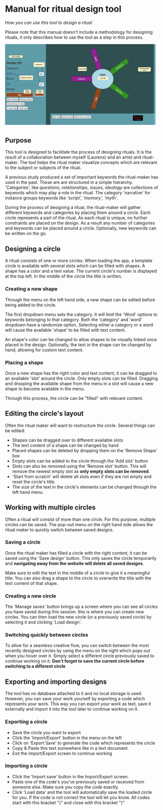 # Manual for ritual design tool
_How you can use this tool to design a ritual_

Please note that this manual doesn't include a methodology for designing rituals, it only describes how to use the tool as a step in this process.

![Overview of the tool](ritual_design_UI_labeled.png)

## Purpose
This tool is designed to facilitate the process of designing rituals. It is the result of a collaboration between myself (Laurens) and an artist and ritual-maker. The tool helps the ritual maker visualize concepts which are relevant to the subject or subjects of the ritual.

A previous study produced a set of important keywords the ritual-maker has used in the past. These are are structured in a simple hierarchy. 'Categories', like _questions_, _relationships_, _issues_, _ideology_ are collections of keywords which may play a role in the ritual. The category 'narrative' for instance groups keywords like _'script', 'memory', 'myth'_.

During the process of designing a ritual, the ritual-maker will gather different keywords and categories by placing them around a circle. Each circle represents a part of the ritual. As each ritual is unique, no further constraints are placed on the design. As a result any number of categories and keywords can be placed around a circle. Optionally, new keywords can be written on the go.

## Designing a circle
A ritual consists of one or more circles. When loading the app, a template circle is available with several slots which can be filled with shapes. A shape has a color and a text value. The current circle's number is displayed at the top left. In the middle of the circle the title is written.

### Creating a new shape
Through the menu on the left hand side, a new shape can be edited before being added to the circle.

The first dropdown menu sets the category. It will limit the 'Word' options to keywords belonging to that category. Both the 'category' and 'word' dropdown have a randomize option. Selecting either a category or a word will cause the available 'shape' to be filled with text content.

An shape's color can be changed to allow shapes to be visually linked once placed in the design. Optionally, the text in the shape can be changed by hand, allowing for custom text content.

### Placing a shape
Once a new shape has the right color and text content, it can be dragged to an available 'slot' around the circle. Only empty slots can be filled. Dragging and dropping the available shape from the menu in a slot will cause a new shape to become available in the menu.

Through this process, the circle can be "filled" with relevant content.

## Editing the circle's layout
Often the ritual maker will want to restructure the circle. Several things can be edited:

- Shapes can be dragged over to different available slots
- The text content of a shape can be changed by hand
- Placed shapes can be deleted by dropping them on the 'Remove Shape' box
- Empty slots can be added to the circle through the 'Add slot' button
- Slots can also be removed using the 'Remove slot' button. This will remove the newest empty slot as **only empty slots can be removed**.
- 'Start from scratch' will delete all slots even if they are not empty and reset the circle's title.
- The size of the text in the circle's elements can be changed through the left hand menu.

## Working with multiple circles
Often a ritual will consist of more than one circle. For this purpose, multiple circles can be saved. The pop-out menu on the right hand side allows the ritual maker to quickly switch between saved designs.

### Saving a circle
Once the ritual maker has filled a circle with the right content, it can be saved using the 'Save design' button. This only saves the circle temporarily and **navigating away from the website will delete all saved designs**.

Make sure to edit the text in the middle of a circle to give it a meaningful title. You can also drag a shape to the circle to overwrite the title with the text content of that shape.

### Creating a new circle
The 'Manage saves' button brings up a screen where you can see all circles you have saved during this session. this is where you can create new circles. You can then load the new circle (or a previously saved circle) by selecting it and clicking 'Load design'.

### Switching quickly between circles
To allow for a seamless creative flow, you can switch between the most recently designed circles by using the menu on the right which pops out when you hover over it. Simply select a different circle previously saved to continue working on it.
**Don't forget to save the current circle before switching to a different circle**

## Exporting and importing designs
The tool has no database attached to it and no local storage is used. However, you can save your work yourself by exporting a code which represents your work. This way you can export your work as text, save it externally and import it into the tool later to continue working on it.

### Exporting a circle
- Save the circle you want to export
- Click the 'Import/Export' button in the menu on the left
- Click on 'Export Save' to generate the code which represents the circle
- Copy & Paste this text somewhere like in a text document.
- Exit the Import/Export screen to continue working

### Importing a circle
- Click the 'Import save' button in the Import/Export screen.
- Paste one of the code's you've previously saved or received from someone else. Make sure you copy the code exactly.
- Click 'Load data' and the tool will automatically save the loaded circle for you.
If the code is not correct the tool will let you know. All codes start with this bracket "{" and close with this bracket "}"
